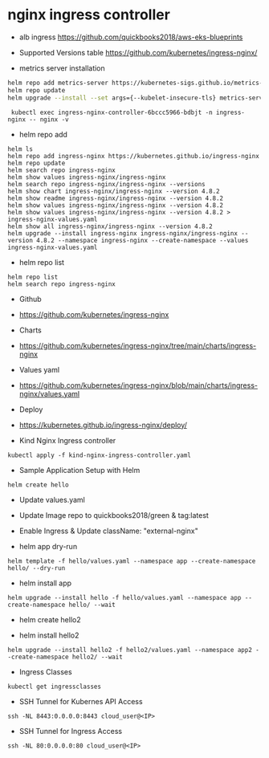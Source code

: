 # nginx ingress controller

- alb ingress https://github.com/quickbooks2018/aws-eks-blueprints

- Supported Versions table https://github.com/kubernetes/ingress-nginx/

- metrics server installation
```bash
helm repo add metrics-server https://kubernetes-sigs.github.io/metrics-server/
helm repo update
helm upgrade --install --set args={--kubelet-insecure-tls} metrics-server metrics-server/metrics-server --namespace kube-system
```

```nginx
 kubectl exec ingress-nginx-controller-6bccc5966-bdbjt -n ingress-nginx -- nginx -v
 ```

- helm repo add
```helm
helm ls
helm repo add ingress-nginx https://kubernetes.github.io/ingress-nginx
helm repo update
helm search repo ingress-nginx
helm show values ingress-nginx/ingress-nginx
helm search repo ingress-nginx/ingress-nginx --versions
helm show chart ingress-nginx/ingress-nginx --version 4.8.2
helm show readme ingress-nginx/ingress-nginx --version 4.8.2
helm show values ingress-nginx/ingress-nginx --version 4.8.2
helm show values ingress-nginx/ingress-nginx --version 4.8.2 > ingress-nginx-values.yaml
helm show all ingress-nginx/ingress-nginx --version 4.8.2
helm upgrade --install ingress-nginx ingress-nginx/ingress-nginx --version 4.8.2 --namespace ingress-nginx --create-namespace --values ingress-nginx-values.yaml
```

- helm repo list
```helm
helm repo list
helm search repo ingress-nginx
```

- Github
- https://github.com/kubernetes/ingress-nginx



- Charts
- https://github.com/kubernetes/ingress-nginx/tree/main/charts/ingress-nginx


- Values yaml
- https://github.com/kubernetes/ingress-nginx/blob/main/charts/ingress-nginx/values.yaml


- Deploy
- https://kubernetes.github.io/ingress-nginx/deploy/

- Kind Nginx Ingress controller
```kind
kubectl apply -f kind-nginx-ingress-controller.yaml
```

- Sample Application Setup with Helm
```helm
helm create hello
```


- Update values.yaml
- Update Image repo to quickbooks2018/green & tag:latest
- Enable Ingress & Update className: "external-nginx"

- helm app dry-run
```helm
helm template -f hello/values.yaml --namespace app --create-namespace hello/ --dry-run
```

- helm install app
```helm
helm upgrade --install hello -f hello/values.yaml --namespace app --create-namespace hello/ --wait
```

- helm create hello2

- helm install hello2

```helm
helm upgrade --install hello2 -f hello2/values.yaml --namespace app2 --create-namespace hello2/ --wait
```

- Ingress Classes
```ingress
kubectl get ingressclasses
```

- SSH Tunnel for Kubernes API Access
```ssh
ssh -NL 8443:0.0.0.0:8443 cloud_user@<IP>
```

- SSH Tunnel for Ingress Access
```ssh
ssh -NL 80:0.0.0.0:80 cloud_user@<IP>
```
